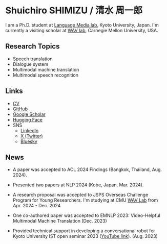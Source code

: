 # Shuichiro SHIMIZU / 清水 周一郎

I am a Ph.D. student at [Language Media lab](http://nlp.ist.i.kyoto-u.ac.jp/), Kyoto University, Japan.
I'm currently a visiting scholar at [WAV lab](https://www.wavlab.org/), Carnegie Mellon University, USA.

## Research Topics
- Speech translation
- Dialogue system
- Multimodal machine translation
- Multimodal speech recognition

## Links

- [CV](./assets/CV_Shimizu_20240910.pdf)
- [GitHub](https://github.com/cromz22)
- [Google Scholar](https://scholar.google.com/citations?user=_YhqXyUAAAAJ)
- [Hugging Face](https://huggingface.co/cromz22)
- SNS
    - [LinkedIn](https://www.linkedin.com/in/shuichiro-shimizu-68666b232/)
    - [X (Twitter)](https://twitter.com/cromz22)
    - [Bluesky](https://bsky.app/profile/cromz22.bsky.social)

## News

- A paper was accepted to ACL 2024 Findings (Bangkok, Thailand, Aug. 2024).

- Presented two papers at NLP 2024 (Kobe, Japan, Mar. 2024).

- A research proposal was accepted to JSPS Overseas Challenge Program for Young Researchers. I'm studying at CMU [WAV Lab](https://www.wavlab.org/) from Apr. 2024 - Dec. 2024.

- One co-authored paper was accepted to EMNLP 2023: Video-Helpful Multimodal Machine Translation (Dec. 2023)

- Provided technical support in developing a conversational robot for Kyoto University IST open seminar 2023 ([YouTube link](https://youtu.be/Sdd0D_6JlQA)). (Aug. 2023)
